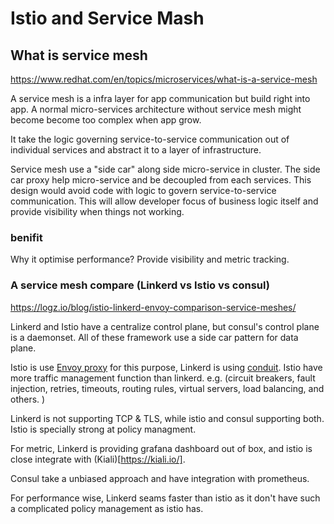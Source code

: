 # Istio and Service Mash

## What is service mesh

https://www.redhat.com/en/topics/microservices/what-is-a-service-mesh

A service mesh is a infra layer for app communication but build right into app. A normal micro-services architecture 
without service mesh might become become too complex when app grow. 

It take the logic governing service-to-service communication out of individual services and abstract it to a layer of 
infrastructure. 

Service mesh use a "side car" along side micro-service in cluster. The side car proxy help micro-service and be decoupled 
from each services. This design would avoid code with logic to govern service-to-service communication. This will allow 
developer focus of business logic itself and provide visibility when things not working. 

### benifit
Why it optimise performance?
Provide visibility and metric tracking. 

### A service mesh compare (Linkerd vs Istio vs consul)
https://logz.io/blog/istio-linkerd-envoy-comparison-service-meshes/

Linkerd and Istio have a centralize control plane, but consul's control plane is a daemonset. All of these framework 
use a side car pattern for data plane. 

Istio is use [Envoy proxy](https://www.envoyproxy.io/) for this purpose, Linkerd is using [conduit](https://conduit.io/).
Istio have more traffic management function than linkerd. e.g. (circuit breakers, fault injection, retries, timeouts, routing rules, virtual servers, load balancing, and others. )

Linkerd is not supporting TCP & TLS, while istio and consul supporting both. Istio is specially strong at policy managment. 

For metric, Linkerd is providing grafana dashboard out of box, and istio is close integrate with (Kiali)[https://kiali.io/].

Consul take a unbiased approach and have integration with prometheus. 

For performance wise, Linkerd seams faster than istio as it don't have such a complicated policy management as istio has. 

